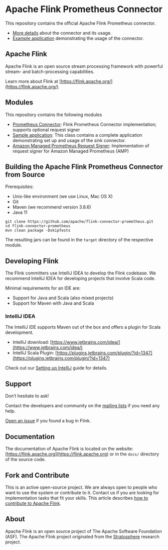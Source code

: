 # Apache Flink Prometheus Connector

This repository contains the official Apache Flink Prometheus connector.

* [More details](flink-connector-prometheus/README.md) about the connector and its usage.
* [Example application](flink-connector-prometheus/src/test/java/org/apache/flink/connector/prometheus/sink/examples/DataStreamExample.java)
  demonstrating the usage of the connector.

## Apache Flink

Apache Flink is an open source stream processing framework with powerful stream- and batch-processing capabilities.

Learn more about Flink at [https://flink.apache.org/](https://flink.apache.org/)

## Modules

This repository contains the following modules

* [Prometheus Connector](./flink-connector-prometheus): Flink Prometheus Connector implementation; supports optional
  request signer
* [Sample application](./flink-connector-prometheus/src/test/java/org/apache/flink/connector/prometheus/sink/examples/DataStreamExample.java):
  This class contains a complete application demonstrating set up and usage of the sink connector.
* [Amazon Managed Prometheus Request Signer](./flink-connector-prometheus-request-signer-amp): Implementation of request
  signer for Amazon Managed Prometheus (AMP)

## Building the Apache Flink Prometheus Connector from Source

Prerequisites:

* Unix-like environment (we use Linux, Mac OS X)
* Git
* Maven (we recommend version 3.8.6)
* Java 11

```
git clone https://github.com/apache/flink-connector-prometheus.git
cd flink-connector-prometheus
mvn clean package -DskipTests
```

The resulting jars can be found in the `target` directory of the respective module.

## Developing Flink

The Flink committers use IntelliJ IDEA to develop the Flink codebase.
We recommend IntelliJ IDEA for developing projects that involve Scala code.

Minimal requirements for an IDE are:

* Support for Java and Scala (also mixed projects)
* Support for Maven with Java and Scala

### IntelliJ IDEA

The IntelliJ IDE supports Maven out of the box and offers a plugin for Scala development.

* IntelliJ download: [https://www.jetbrains.com/idea/](https://www.jetbrains.com/idea/)
* IntelliJ Scala Plugin: [https://plugins.jetbrains.com/plugin/?id=1347](https://plugins.jetbrains.com/plugin/?id=1347)

Check out
our [Setting up IntelliJ](https://nightlies.apache.org/flink/flink-docs-master/flinkDev/ide_setup.html#intellij-idea)
guide for details.

## Support

Don’t hesitate to ask!

Contact the developers and community on the [mailing lists](https://flink.apache.org/community.html#mailing-lists) if
you need any help.

[Open an issue](https://issues.apache.org/jira/browse/FLINK) if you found a bug in Flink.

## Documentation

The documentation of Apache Flink is located on the website: [https://flink.apache.org](https://flink.apache.org)
or in the `docs/` directory of the source code.

## Fork and Contribute

This is an active open-source project. We are always open to people who want to use the system or contribute to it.
Contact us if you are looking for implementation tasks that fit your skills.
This article
describes [how to contribute to Apache Flink](https://flink.apache.org/contributing/how-to-contribute.html).

## About

Apache Flink is an open source project of The Apache Software Foundation (ASF).
The Apache Flink project originated from the [Stratosphere](http://stratosphere.eu) research project.
